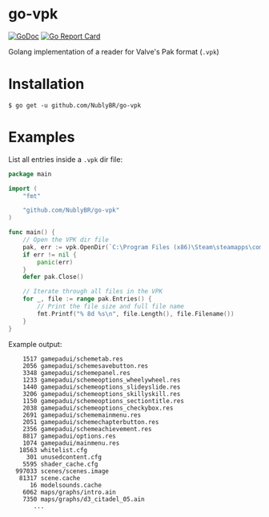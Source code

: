 # go-vpk

[![GoDoc](https://godoc.org/github.com/NublyBR/go-vpk?status.png)](http://godoc.org/github.com/NublyBR/go-vpk)
[![Go Report Card](https://goreportcard.com/badge/github.com/NublyBR/go-vpk)](https://goreportcard.com/report/github.com/NublyBR/go-vpk)

Golang implementation of a reader for Valve's Pak format (`.vpk`)

# Installation

```
$ go get -u github.com/NublyBR/go-vpk
```

# Examples

List all entries inside a `.vpk` dir file:

```go
package main

import (
	"fmt"

	"github.com/NublyBR/go-vpk"
)

func main() {
	// Open the VPK dir file
	pak, err := vpk.OpenDir(`C:\Program Files (x86)\Steam\steamapps\common\Half-Life 2\hl2\hl2_pak_dir.vpk`)
	if err != nil {
		panic(err)
	}
	defer pak.Close()

	// Iterate through all files in the VPK
	for _, file := range pak.Entries() {
		// Print the file size and full file name
		fmt.Printf("% 8d %s\n", file.Length(), file.Filename())
	}
}
```

Example output:

```
    1517 gamepadui/schemetab.res
    2056 gamepadui/schemesavebutton.res
    3348 gamepadui/schemepanel.res
    1233 gamepadui/schemeoptions_wheelywheel.res
    1440 gamepadui/schemeoptions_slideyslide.res
    3206 gamepadui/schemeoptions_skillyskill.res
    1150 gamepadui/schemeoptions_sectiontitle.res
    2038 gamepadui/schemeoptions_checkybox.res
    2691 gamepadui/schememainmenu.res
    2051 gamepadui/schemechapterbutton.res
    2356 gamepadui/schemeachievement.res
    8817 gamepadui/options.res
    1074 gamepadui/mainmenu.res
   18563 whitelist.cfg
     301 unusedcontent.cfg
    5595 shader_cache.cfg
  997033 scenes/scenes.image
   81317 scene.cache
      16 modelsounds.cache
    6062 maps/graphs/intro.ain
    7350 maps/graphs/d3_citadel_05.ain
       ...
```

